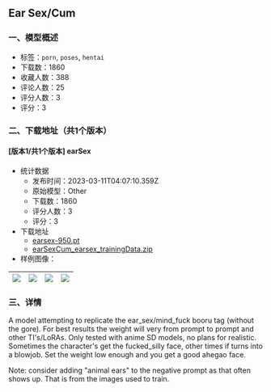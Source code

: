 ## Ear Sex/Cum
### 一、模型概述

- 标签：`porn`, `poses`, `hentai`
- 下载数：1860
- 收藏人数：388
- 评论人数：25
- 评分人数：3
- 评分：3

### 二、下载地址（共1个版本）

#### [版本1/共1个版本] earSex

- 统计数据
  - 发布时间：2023-03-11T04:07:10.359Z
  - 原始模型：Other
  - 下载数：1860
  - 评分人数：3
  - 评分：3
- 下载地址
  - [earsex-950.pt](https://civitai.com/api/download/models/21418)
  - [earSexCum_earsex_trainingData.zip](https://civitai.com/api/download/models/21418?type=Training%20Data)
- 样例图像：

| <img src="https://image.civitai.com/xG1nkqKTMzGDvpLrqFT7WA/745e4563-6f8f-4d43-ffcb-e3b2b04c4e00/width=450/227587.jpeg" /> | <img src="https://image.civitai.com/xG1nkqKTMzGDvpLrqFT7WA/a1312f8a-8e92-4690-4da0-a1e1eab04100/width=450/227594.jpeg" /> | <img src="https://image.civitai.com/xG1nkqKTMzGDvpLrqFT7WA/e5fa6d62-d8dc-4fa7-99ce-9ba0cca1c800/width=450/227593.jpeg" /> | <img src="https://image.civitai.com/xG1nkqKTMzGDvpLrqFT7WA/428dbdb4-ce69-46f1-f335-a387a9a9ee00/width=450/227592.jpeg" /> |
| ---- | ---- | ---- | ---- |


### 三、详情
<p>A model attempting to replicate the ear_sex/mind_fuck booru tag (without the gore). For best results the weight will very from prompt to prompt and other TI's/LoRAs. Only tested with anime SD models, no plans for realistic. Sometimes the character's get the fucked_silly face, other times if turns into a blowjob. Set the weight low enough and you get a good ahegao face.</p><p></p><p>Note: consider adding "animal ears" to the negative prompt as that often shows up. That is from the images used to train.</p>